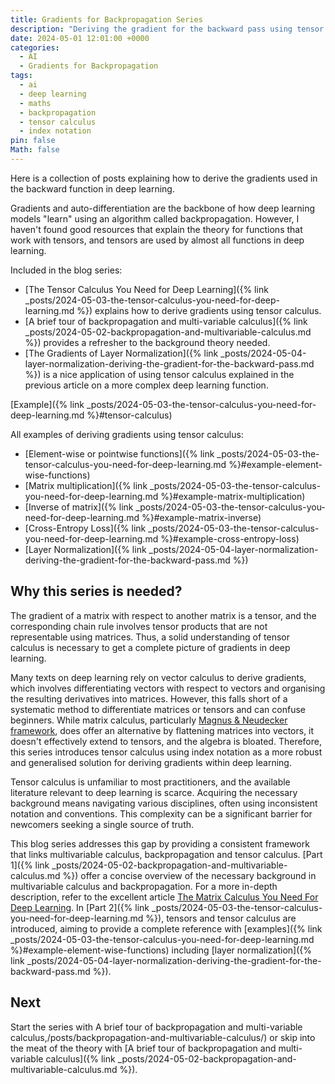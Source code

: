 ```yaml
---
title: Gradients for Backpropagation Series
description: "Deriving the gradient for the backward pass using tensor calculus and index notation, series introduction"
date: 2024-05-01 12:01:00 +0000
categories:
  - AI
  - Gradients for Backpropagation
tags:
  - ai
  - deep learning
  - maths
  - backpropagation
  - tensor calculus
  - index notation
pin: false
Math: false
---
```


Here is a collection of posts explaining how to derive the gradients used in the backward function in deep learning.

Gradients and auto-differentiation are the backbone of how deep learning models "learn" using an algorithm called backpropagation. However, I haven't found good resources that explain the theory for functions that work with tensors, and tensors are used by almost all functions in deep learning.

Included in the blog series:

* [The Tensor Calculus You Need for Deep Learning]({% link _posts/2024-05-03-the-tensor-calculus-you-need-for-deep-learning.md %}) explains how to derive gradients using tensor calculus.
* [A brief tour of backpropagation and multi-variable calculus]({% link _posts/2024-05-02-backpropagation-and-multivariable-calculus.md %}) provides a refresher to the background theory needed.
* [The Gradients of Layer Normalization]({% link _posts/2024-05-04-layer-normalization-deriving-the-gradient-for-the-backward-pass.md %}) is a nice application of using tensor calculus explained in the previous article on a more complex deep learning function.

[Example]({% link _posts/2024-05-03-the-tensor-calculus-you-need-for-deep-learning.md %}#tensor-calculus)

All examples of deriving gradients using tensor calculus:

* [Element-wise or pointwise functions]({% link _posts/2024-05-03-the-tensor-calculus-you-need-for-deep-learning.md %}#example-element-wise-functions)
* [Matrix multiplication]({% link _posts/2024-05-03-the-tensor-calculus-you-need-for-deep-learning.md %}#example-matrix-multiplication)
* [Inverse of matrix]({% link _posts/2024-05-03-the-tensor-calculus-you-need-for-deep-learning.md %}#example-matrix-inverse)
* [Cross-Entropy Loss]({% link _posts/2024-05-03-the-tensor-calculus-you-need-for-deep-learning.md %}#example-cross-entropy-loss)
* [Layer Normalization]({% link _posts/2024-05-04-layer-normalization-deriving-the-gradient-for-the-backward-pass.md %})

## Why this series is needed?

The gradient of a matrix with respect to another matrix is a tensor, and the corresponding chain rule involves tensor products that are not representable using matrices. Thus, a solid understanding of tensor calculus is necessary to get a complete picture of gradients in deep learning.

Many texts on deep learning rely on vector calculus to derive gradients, which involves differentiating vectors with respect to vectors and organising the resulting derivatives into matrices. However, this falls short of a systematic method to differentiate matrices or tensors and can confuse beginners. While matrix calculus, particularly [Magnus \& Neudecker framework](https://www.google.com/search?client=firefox-b-d&q=Matrix+Differential+Calculus+with+Applications+in+Statistics+and+Econometrics+Book+by+Heinz+Neudecker+and+Jan+R.+Magnus), does offer an alternative by flattening matrices into vectors, it doesn't effectively extend to tensors, and the algebra is bloated. Therefore, this series introduces tensor calculus using index notation as a more robust and generalised solution for deriving gradients within deep learning.

Tensor calculus is unfamiliar to most practitioners, and the available literature relevant to deep learning is scarce. Acquiring the necessary background means navigating various disciplines, often using inconsistent notation and conventions. This complexity can be a significant barrier for newcomers seeking a single source of truth.

This blog series addresses this gap by providing a consistent framework that links multivariable calculus, backpropagation and tensor calculus. [Part 1]({% link _posts/2024-05-02-backpropagation-and-multivariable-calculus.md %}) offer a concise overview of the necessary background in multivariable calculus and backpropagation. For a more in-depth description, refer to the excellent article [The Matrix Calculus You Need For Deep Learning](https://explained.ai/matrix-calculus/). In [Part 2]({% link _posts/2024-05-03-the-tensor-calculus-you-need-for-deep-learning.md %}), tensors and tensor calculus are introduced, aiming to provide a complete reference with [examples]({% link _posts/2024-05-03-the-tensor-calculus-you-need-for-deep-learning.md %}#example-element-wise-functions) including [layer normalization]({% link _posts/2024-05-04-layer-normalization-deriving-the-gradient-for-the-backward-pass.md %}).

## Next

Start the series with A brief tour of backpropagation and multi-variable calculus,/posts/backpropagation-and-multivariable-calculus/) or skip into the meat of the theory with [A brief tour of backpropagation and multi-variable calculus]({% link _posts/2024-05-02-backpropagation-and-multivariable-calculus.md %}).
